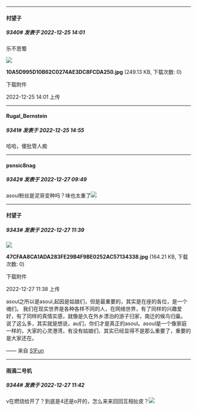

*****

####  村望子  
##### 9340#       发表于 2022-12-25 14:01

乐不思蜀

<img src="https://img.saraba1st.com/forum/202212/25/140150h4dy4ra8fgwlka7n.jpg" referrerpolicy="no-referrer">

<strong>10A5D995D10B62C0274AE3DC8FCDA250.jpg</strong> (249.13 KB, 下载次数: 0)

下载附件

2022-12-25 14:01 上传



*****

####  Rugal_Bernstein  
##### 9341#       发表于 2022-12-25 14:55

哈哈，傻批管人痴



*****

####  psnsic8nag  
##### 9342#       发表于 2022-12-27 09:49

asoul粉丝是泥哥变种吗？味也太重了<img src="https://static.saraba1st.com/image/smiley/face2017/067.png" referrerpolicy="no-referrer">



*****

####  村望子  
##### 9343#       发表于 2022-12-27 11:39

<img src="https://img.saraba1st.com/forum/202212/27/113858fqw1rji0f7ttk4gk.jpg" referrerpolicy="no-referrer">

<strong>47CFAA8CA1ADA283FE29B4F9BE0252AC57134338.jpg</strong> (164.21 KB, 下载次数: 0)

下载附件

2022-12-27 11:38 上传

asoul之所以是asoul,起因是姑娘们，但是最重要的，其实是在座的各位，是一个魂们。
我们在现实世界是各种各样不同的人，在网络世界，有了同样的兴趣爱好，有了同样的真情实感，就像是久在外乡漂泊的游子归家，南迁的候鸟归巢。
说了这么多，其实就是想说，au们，你们才是真正的asoul。asoul是一个像家庭一样的，大家的心灵港湾，有没有姑娘们、其实已经显得不是那么重要了，重要的是大家还在。

—— 来自 [S1Fun](https://s1fun.koalcat.com)



*****

####  雨滴二号机  
##### 9344#       发表于 2022-12-27 11:42

v在燃烧给开了？到底是4还是o开的，怎么来来回回互相扯皮？<img src="https://static.saraba1st.com/image/smiley/face2017/065.png" referrerpolicy="no-referrer">

